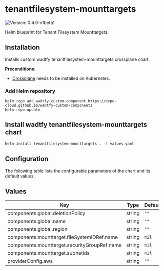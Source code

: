# tenantfilesystem-mounttargets

![Version: 0.4.0-v1beta1](https://img.shields.io/badge/Version-0.4.0--v1beta1-informational?style=flat-square)

Helm blueprint for Tenant Filesystem Mounttargets.

## Installation
Installs custom wadtfy tenantfilesystem-mounttargets crossplane chart.

**Preconditions**:
* [Crossplane](https://crossplane.io) needs to be installed on Kubernetes.

### Add Helm repository

```shell
helm repo add wadtfy-custom-component https://dvpe-cloud.github.io/wadtfy-custom-components
helm repo update
```

## Install wadtfy tenantfilesystem-mounttargets chart

```sh
helm install tenantfilesystem-mounttargets . -f values.yaml
```

## Configuration

The following table lists the configurable parameters of the chart and its default values.

## Values

| Key | Type | Default | Description |
|-----|------|---------|-------------|
| components.global.deletionPolicy | string | `""` |  |
| components.global.name | string | `""` |  |
| components.global.region | string | `""` |  |
| components.mounttarget.fileSystemIDRef.name | string | `nil` |  |
| components.mounttarget.securityGroupRef.name | string | `nil` |  |
| components.mounttarget.subnetIds | string | `nil` |  |
| providerConfig.aws | string | `""` |  |
